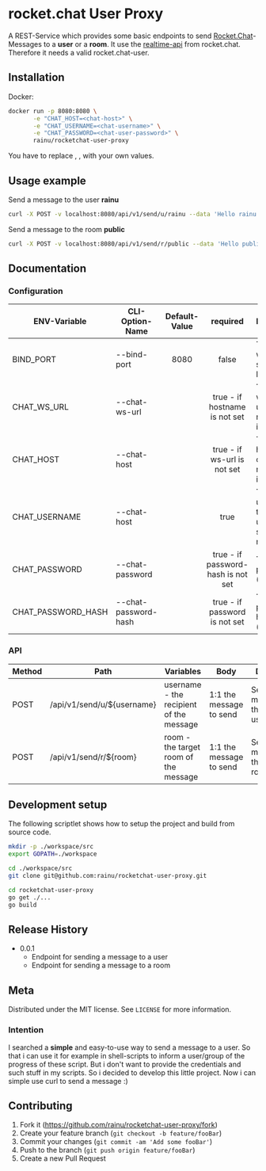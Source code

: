 # rocket.chat User Proxy

A REST-Service which provides some basic endpoints to send [Rocket.Chat](https://rocket.chat/)-Messages 
to a **user** or a **room**. It use the [realtime-api](https://rocket.chat/docs/developer-guides/realtime-api/) from 
rocket.chat. Therefore it needs a valid rocket.chat-user.

## Installation

Docker:

```sh
docker run -p 8080:8080 \
       -e "CHAT_HOST=<chat-host>" \
       -e "CHAT_USERNAME=<chat-username>" \
       -e "CHAT_PASSWORD=<chat-user-password>" \
       rainu/rocketchat-user-proxy
```

You have to replace *<chat-host>*, *<chat-username>*, *<chat-user-password>* with your own values.

## Usage example

Send a message to the user **rainu**
```sh
curl -X POST -v localhost:8080/api/v1/send/u/rainu --data 'Hello rainu!'
```

Send a message to the room **public**
```sh
curl -X POST -v localhost:8080/api/v1/send/r/public --data 'Hello public World!'
```

## Documentation

### Configuration

| ENV-Variable        | CLI-Option-Name      | Default-Value | required | Description  |
| ------------------- |----------------------|:-------------:|:--------:| -------------|
| BIND_PORT           | --bind-port          | 8080          | false    | The port where the service listen on |
| CHAT_WS_URL         | --chat-ws-url        |               | true - if hostname is not set | The websocket url of the rocket.chat instance |
| CHAT_HOST           | --chat-host          |               | true - if ws-url is not set | The hostname of the rocket.chat instance |
| CHAT_USERNAME       | --chat-host          |               | true     | The username - this is the user which sends the messages  |
| CHAT_PASSWORD       | --chat-password      |               | true - if password-hash is not set | The user's password (plain) |
| CHAT_PASSWORD_HASH  | --chat-password-hash |               | true - if password is not set | The user's password hash (sha256) |


### API

| Method  | Path      | Variables     | Body |  Description  |
| ------- | --------- | ------------- | ---- | ------------- |
| POST | /api/v1/send/u/${username} | username - the recipient of the message | 1:1 the message to send | Send a message to the given user. |
| POST | /api/v1/send/r/${room} | room - the target room of the message | 1:1 the message to send | Send a message to the given room/channel. |

## Development setup

The following scriptlet shows how to setup the project and build from source code.

```sh
mkdir -p ./workspace/src
export GOPATH=./workspace

cd ./workspace/src
git clone git@github.com:rainu/rocketchat-user-proxy.git

cd rocketchat-user-proxy
go get ./...
go build
```

## Release History

* 0.0.1
    * Endpoint for sending a message to a user
    * Endpoint for sending a message to a room

## Meta

Distributed under the MIT license. See ``LICENSE`` for more information.

### Intention

I searched a **simple** and easy-to-use way to send a message to a user. So that i can use it for example in 
shell-scripts to inform a user/group of the progress of these script. But i don't want to provide the credentials and 
such stuff in my scripts. So i decided to develop this little project. Now i can simple use curl to send a message :)

## Contributing

1. Fork it (<https://github.com/rainu/rocketchat-user-proxy/fork>)
2. Create your feature branch (`git checkout -b feature/fooBar`)
3. Commit your changes (`git commit -am 'Add some fooBar'`)
4. Push to the branch (`git push origin feature/fooBar`)
5. Create a new Pull Request

